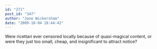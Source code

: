 ```yaml
---
id: "271"
post_id: "347"
author: "Jane Wickersham"
date: "2009-10-04 18:44:42"
---
```

Were ricettari ever censored locally because of quasi-magical content, or were they just too small, cheap, and insignificant to attract notice?
